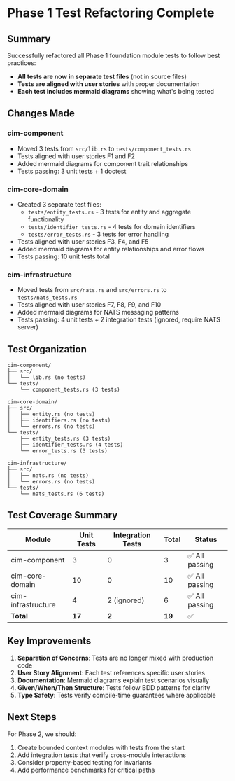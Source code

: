 # Phase 1 Test Refactoring Complete

## Summary

Successfully refactored all Phase 1 foundation module tests to follow best practices:
- **All tests are now in separate test files** (not in source files)
- **Tests are aligned with user stories** with proper documentation
- **Each test includes mermaid diagrams** showing what's being tested

## Changes Made

### cim-component
- Moved 3 tests from `src/lib.rs` to `tests/component_tests.rs`
- Tests aligned with user stories F1 and F2
- Added mermaid diagrams for component trait relationships
- Tests passing: 3 unit tests + 1 doctest

### cim-core-domain
- Created 3 separate test files:
  - `tests/entity_tests.rs` - 3 tests for entity and aggregate functionality
  - `tests/identifier_tests.rs` - 4 tests for domain identifiers
  - `tests/error_tests.rs` - 3 tests for error handling
- Tests aligned with user stories F3, F4, and F5
- Added mermaid diagrams for entity relationships and error flows
- Tests passing: 10 unit tests total

### cim-infrastructure
- Moved tests from `src/nats.rs` and `src/errors.rs` to `tests/nats_tests.rs`
- Tests aligned with user stories F7, F8, F9, and F10
- Added mermaid diagrams for NATS messaging patterns
- Tests passing: 4 unit tests + 2 integration tests (ignored, require NATS server)

## Test Organization

```
cim-component/
├── src/
│   └── lib.rs (no tests)
└── tests/
    └── component_tests.rs (3 tests)

cim-core-domain/
├── src/
│   ├── entity.rs (no tests)
│   ├── identifiers.rs (no tests)
│   └── errors.rs (no tests)
└── tests/
    ├── entity_tests.rs (3 tests)
    ├── identifier_tests.rs (4 tests)
    └── error_tests.rs (3 tests)

cim-infrastructure/
├── src/
│   ├── nats.rs (no tests)
│   └── errors.rs (no tests)
└── tests/
    └── nats_tests.rs (6 tests)
```

## Test Coverage Summary

| Module | Unit Tests | Integration Tests | Total | Status |
|--------|------------|-------------------|-------|--------|
| cim-component | 3 | 0 | 3 | ✅ All passing |
| cim-core-domain | 10 | 0 | 10 | ✅ All passing |
| cim-infrastructure | 4 | 2 (ignored) | 6 | ✅ All passing |
| **Total** | **17** | **2** | **19** | ✅ |

## Key Improvements

1. **Separation of Concerns**: Tests are no longer mixed with production code
2. **User Story Alignment**: Each test references specific user stories
3. **Documentation**: Mermaid diagrams explain test scenarios visually
4. **Given/When/Then Structure**: Tests follow BDD patterns for clarity
5. **Type Safety**: Tests verify compile-time guarantees where applicable

## Next Steps

For Phase 2, we should:
1. Create bounded context modules with tests from the start
2. Add integration tests that verify cross-module interactions
3. Consider property-based testing for invariants
4. Add performance benchmarks for critical paths
